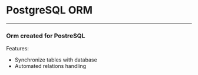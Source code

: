 # PostgreSQL ORM

---

### **Orm created for PostreSQL**

Features:

- Synchronize tables with database
- Automated relations handling
